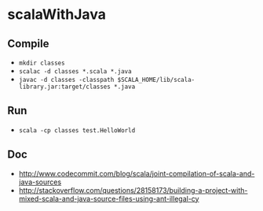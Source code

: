 scalaWithJava
=============

Compile
-------
- `mkdir classes`
- `scalac -d classes *.scala *.java`
- `javac -d classes -classpath $SCALA_HOME/lib/scala-library.jar:target/classes *.java`

Run
---
- `scala -cp classes test.HelloWorld`

Doc
---
- http://www.codecommit.com/blog/scala/joint-compilation-of-scala-and-java-sources
- http://stackoverflow.com/questions/28158173/building-a-project-with-mixed-scala-and-java-source-files-using-ant-illegal-cy
